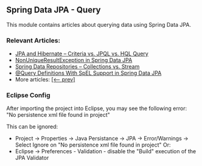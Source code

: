 ## Spring Data JPA - Query

This module contains articles about querying data using Spring Data JPA.

### Relevant Articles:
- [JPA and Hibernate – Criteria vs. JPQL vs. HQL Query](https://www.baeldung.com/jpql-hql-criteria-query)
- [NonUniqueResultException in Spring Data JPA](https://www.baeldung.com/spring-jpa-non-unique-result-exception)
- [Spring Data Repositories – Collections vs. Stream](https://www.baeldung.com/spring-data-collections-vs-stream)
- [@Query Definitions With SpEL Support in Spring Data JPA](https://www.baeldung.com/spring-data-query-definitions-spel)
- More articles: [[<-- prev]](../spring-data-jpa-query-2)

### Eclipse Config 
After importing the project into Eclipse, you may see the following error:  
"No persistence xml file found in project"

This can be ignored: 
- Project -> Properties -> Java Persistance -> JPA -> Error/Warnings -> Select Ignore on "No persistence xml file found in project"
Or: 
- Eclipse -> Preferences - Validation - disable the "Build" execution of the JPA Validator 
